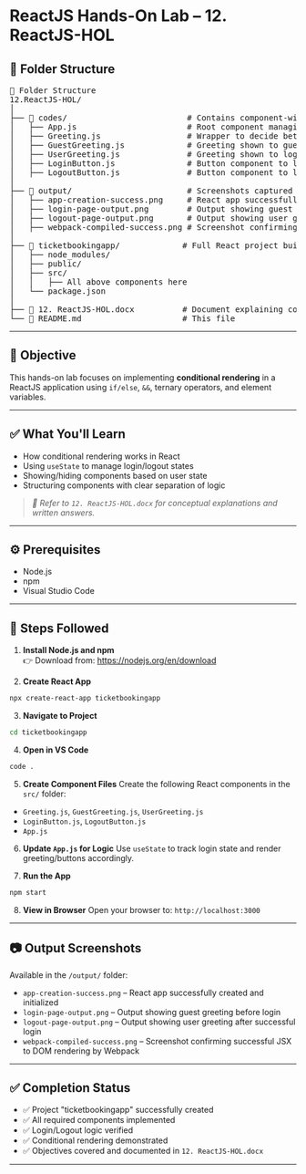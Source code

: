 # ReactJS Hands-On Lab – 12. ReactJS-HOL

## 📁 Folder Structure  
<pre>📁 Folder Structure  
12.ReactJS-HOL/  
│  
├── 📂 codes/                         # Contains component-wise source code for conditional rendering  
│   ├── App.js                       # Root component managing login state  
│   ├── Greeting.js                  # Wrapper to decide between guest/user greetings  
│   ├── GuestGreeting.js             # Greeting shown to guest users  
│   ├── UserGreeting.js              # Greeting shown to logged-in users  
│   ├── LoginButton.js               # Button component to log in  
│   ├── LogoutButton.js              # Button component to log out  
│  
├── 📂 output/                        # Screenshots captured during app execution  
│   ├── app-creation-success.png     # React app successfully created and initialized  
│   ├── login-page-output.png        # Output showing guest greeting before login  
│   ├── logout-page-output.png       # Output showing user greeting after login  
│   ├── webpack-compiled-success.png # Screenshot confirming JSX rendered successfully via Webpack  
│  
├── 📂 ticketbookingapp/             # Full React project built during this lab  
│   ├── node_modules/  
│   ├── public/  
│   ├── src/  
│   │   ├── All above components here  
│   └── package.json  
│  
├── 📄 12. ReactJS-HOL.docx          # Document explaining conditional rendering techniques  
└── 📄 README.md                     # This file  </pre>  

---

## 📌 Objective  
This hands-on lab focuses on implementing **conditional rendering** in a ReactJS application using `if/else`, `&&`, ternary operators, and element variables.

---

## ✅ What You'll Learn  
- How conditional rendering works in React  
- Using `useState` to manage login/logout states  
- Showing/hiding components based on user state  
- Structuring components with clear separation of logic  

>*📝 Refer to `12. ReactJS-HOL.docx` for conceptual explanations and written answers.*

---

## ⚙️ Prerequisites  
- Node.js  
- npm  
- Visual Studio Code  

---

## 🚀 Steps Followed  

1. **Install Node.js and npm**  
👉 Download from: https://nodejs.org/en/download  

2. **Create React App**  
```bash
npx create-react-app ticketbookingapp
````

3. **Navigate to Project**

```bash
cd ticketbookingapp
```

4. **Open in VS Code**

```bash
code .
```

5. **Create Component Files**
   Create the following React components in the `src/` folder:

* `Greeting.js`, `GuestGreeting.js`, `UserGreeting.js`
* `LoginButton.js`, `LogoutButton.js`
* `App.js`

6. **Update `App.js` for Logic**
   Use `useState` to track login state and render greeting/buttons accordingly.

7. **Run the App**

```bash
npm start
```

8. **View in Browser**
   Open your browser to: `http://localhost:3000`

---

## 📷 Output Screenshots  
Available in the `/output/` folder:

* `app-creation-success.png` – React app successfully created and initialized  
* `login-page-output.png` – Output showing guest greeting before login  
* `logout-page-output.png` – Output showing user greeting after successful login  
* `webpack-compiled-success.png` – Screenshot confirming successful JSX to DOM rendering by Webpack  

---

## ✅ Completion Status

* ✅ Project "ticketbookingapp" successfully created
* ✅ All required components implemented
* ✅ Login/Logout logic verified
* ✅ Conditional rendering demonstrated
* ✅ Objectives covered and documented in `12. ReactJS-HOL.docx`

---
